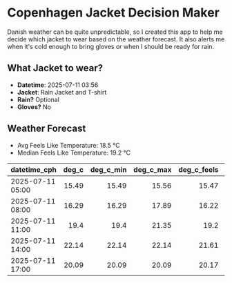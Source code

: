 
# Copenhagen Jacket Decision Maker

Danish weather can be quite unpredictable, so I created this app to help me decide which jacket to wear based on the weather forecast. 
It also alerts me when it's cold enough to bring gloves or when I should be ready for rain.

## What Jacket to wear?

- **Datetime**: 2025-07-11 03:56
- **Jacket**: Rain Jacket and T-shirt
- **Rain?** Optional
- **Gloves?** No

## Weather Forecast
- Avg Feels Like Temperature: 18.5 °C
- Median Feels Like Temperature: 19.2 °C

| datetime_cph     |   deg_c |   deg_c_min |   deg_c_max |   deg_c_feels | weather   | wind   | rain   |
|:-----------------|--------:|------------:|------------:|--------------:|:----------|:-------|:-------|
| 2025-07-11 05:00 |   15.49 |       15.49 |       15.56 |         15.47 | Clouds    | High   | None   |
| 2025-07-11 08:00 |   16.29 |       16.29 |       17.89 |         16.22 | Clouds    | High   | None   |
| 2025-07-11 11:00 |   19.4  |       19.4  |       21.35 |         19.2  | Clouds    | Medium | None   |
| 2025-07-11 14:00 |   22.14 |       22.14 |       22.14 |         21.61 | Clouds    | Medium | None   |
| 2025-07-11 17:00 |   20.09 |       20.09 |       20.09 |         20.17 | Rain      | Low    | Low    |
        